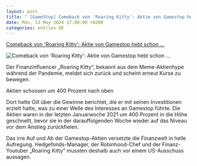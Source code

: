 ```yaml
---
layout: post
title: " [GameStop] Comeback von 'Roaring Kitty': Aktie von Gamestop hebt schon ..."
date: Mon, 13 May 2024 17:00:00 +0200
categories: entries DE
---
```

[Comeback von 'Roaring Kitty': Aktie von Gamestop hebt schon ...](https://www.manager-magazin.de/finanzen/geldanlage/roaring-kitty-gamestop-aktie-hebt-nach-x-comeback-ab-a-96c99e05-babd-4001-9951-6b7693268fce)

![Comeback von 'Roaring Kitty': Aktie von Gamestop hebt schon ...](https://cdn.prod.www.manager-magazin.de/images/78f11a51-5738-4661-bf1e-dfb0d2a77f8b_w1200_r1.778_fpx45_fpy36.jpg)

Der Finanzinfluencer „Roaring Kitty“, bekannt aus dem Meme-Aktienhype während der Pandemie, meldet sich zurück und scheint erneut Kurse zu bewegen.

Aktien schossen um 400 Prozent nach oben

Dort hatte Gill über die Gewinne berichtet, die er mit seinen Investitionen erzielt hatte, was zu einer Welle des Interesses an Gamestop führte. Die Aktien waren in der letzten Januarwoche 2021 um 400 Prozent in die Höhe geschnellt, bevor sie in der darauffolgenden Woche wieder auf das Niveau vor dem Anstieg zurückfielen.

Das irre Auf und Ab der Gamestop-Aktien versetzte die Finanzwelt in helle Aufregung. Hedgefonds-Manager, der Robinhood-Chef und der Finanz-Youtuber „Roaring Kitty“ mussten deshalb auch vor einem US-Ausschuss aussagen.

